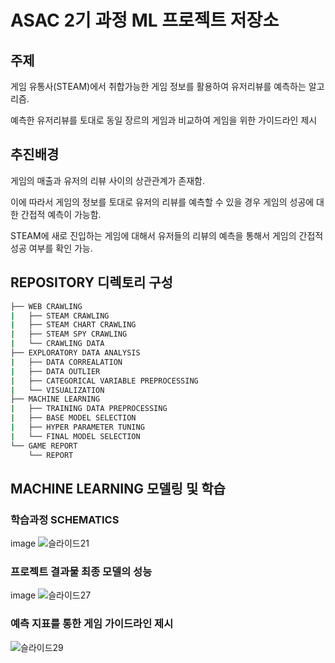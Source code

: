 # ASAC 2기 과정 ML 프로젝트 저장소

## 주제

게임 유통사(STEAM)에서 취합가능한 게임 정보를 활용하여 유저리뷰를 예측하는 알고리즘.

예측한 유저리뷰를 토대로 동일 장르의 게임과 비교하여 게임을 위한 가이드라인 제시

## 추진배경

게임의 매출과 유저의 리뷰 사이의 상관관계가 존재함. 

이에 따라서 게임의 정보를 토대로 유저의 리뷰를 예측할 수 있을 경우 게임의 성공에 대한 간접적 예측이 가능함.

STEAM에 새로 진입하는 게임에 대해서 유저들의 리뷰의 예측을 통해서 게임의 간접적 성공 여부를 확인 가능.

## REPOSITORY 디렉토리 구성

```bash
├── WEB CRAWLING
|   ├── STEAM CRAWLING
|   ├── STEAM CHART CRAWLING
|   ├── STEAM SPY CRAWLING
|   └── CRAWLING DATA
├── EXPLORATORY DATA ANALYSIS
|   ├── DATA CORREALATION
|   ├── DATA OUTLIER
|   ├── CATEGORICAL VARIABLE PREPROCESSING
|   └── VISUALIZATION
├── MACHINE LEARNING
|   ├── TRAINING DATA PREPROCESSING
|   ├── BASE MODEL SELECTION
|   ├── HYPER PARAMETER TUNING
|   └── FINAL MODEL SELECTION
└── GAME REPORT
    └── REPORT
```


## MACHINE LEARNING 모델링 및 학습

### 학습과정 SCHEMATICS
image
![슬라이드21](https://github.com/trevormoon/ASAC_ml_project/assets/126679650/59738f7a-6107-494c-80b4-1fc2e9737ac0)


### 프로젝트 결과물 최종 모델의 성능
image
![슬라이드27](https://github.com/trevormoon/ASAC_ml_project/assets/126679650/ad7a4427-eba9-4400-9e8c-adf17a6bf0c1)

### 예측 지표를 통한 게임 가이드라인 제시
![슬라이드29](https://github.com/trevormoon/ASAC_ml_project/assets/126679650/ddab9d53-a7bc-4f94-841e-3e7314368d47)
